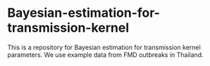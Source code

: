 # Bayesian-estimation-for-transmission-kernel
This is a repository for Bayesian estimation for transmission kernel parameters. We use example data from FMD outbreaks in Thailand.
